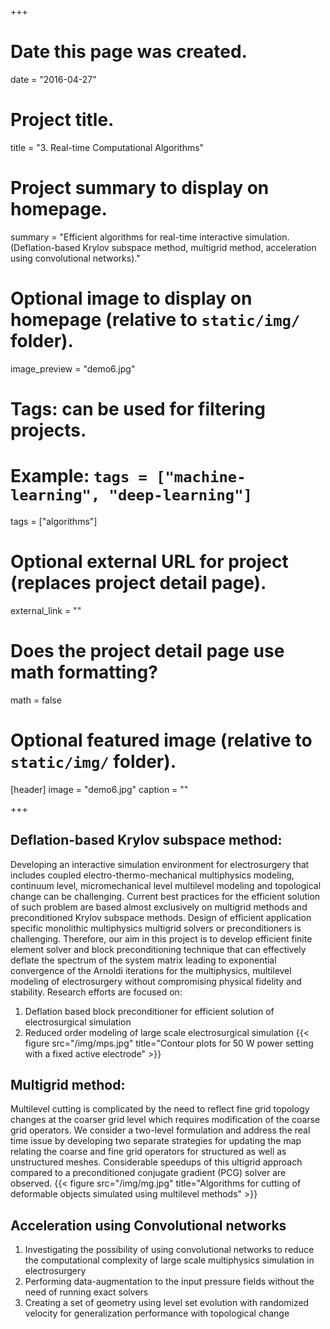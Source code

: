 +++
# Date this page was created.
date = "2016-04-27"

# Project title.
title = "3. Real-time Computational Algorithms"

# Project summary to display on homepage.
summary = "Efficient algorithms for real-time interactive simulation. (Deflation-based Krylov subspace method, multigrid method, acceleration using convolutional networks)."

# Optional image to display on homepage (relative to `static/img/` folder).
image_preview = "demo6.jpg"

# Tags: can be used for filtering projects.
# Example: `tags = ["machine-learning", "deep-learning"]`
tags = ["algorithms"]

# Optional external URL for project (replaces project detail page).
external_link = ""

# Does the project detail page use math formatting?
math = false

# Optional featured image (relative to `static/img/` folder).
[header]
image = "demo6.jpg"
caption = ""

+++

## Deflation-based Krylov subspace method:
Developing an interactive simulation environment for electrosurgery that includes coupled electro-thermo-mechanical multiphysics modeling, continuum level, micromechanical level multilevel modeling and topological change can be challenging. Current best practices for the efficient solution of such problem are based almost exclusively on multigrid methods and preconditioned Krylov subspace methods. Design of efficient application specific monolithic multiphysics multigrid solvers or preconditioners is challenging. Therefore, our aim in this project is to develop efficient finite element solver and block preconditioning technique that can effectively deflate the spectrum of the system matrix leading to exponential convergence of the Arnoldi iterations for the multiphysics, multilevel modeling of electrosurgery without compromising physical fidelity and stability. Research efforts are focused on:

1. Deflation based block preconditioner for efficient solution of electrosurgical simulation
2. Reduced order modeling of large scale electrosurgical simulation
{{< figure src="/img/mps.jpg" title="Contour plots for 50 W power setting with a fixed active electrode" >}}

## Multigrid method:
Multilevel cutting is complicated by the need to reflect fine grid topology changes at the coarser grid level which requires modification of the coarse grid operators. We consider a two-level formulation and address the real time issue by developing two separate strategies for updating the map relating the coarse and fine grid operators for structured as well as unstructured meshes.  Considerable speedups of this ultigrid approach compared to a preconditioned conjugate gradient (PCG) solver are observed.
{{< figure src="/img/mg.jpg" title="Algorithms for cutting of deformable objects simulated using multilevel methods" >}}

## Acceleration using Convolutional networks
1. Investigating the possibility of using convolutional networks to reduce the computational complexity of large scale multiphysics simulation in electrosurgery
2. Performing data-augmentation to the input pressure fields without the need of running exact solvers
3. Creating a set of geometry using level set evolution with randomized velocity for generalization performance with topological change